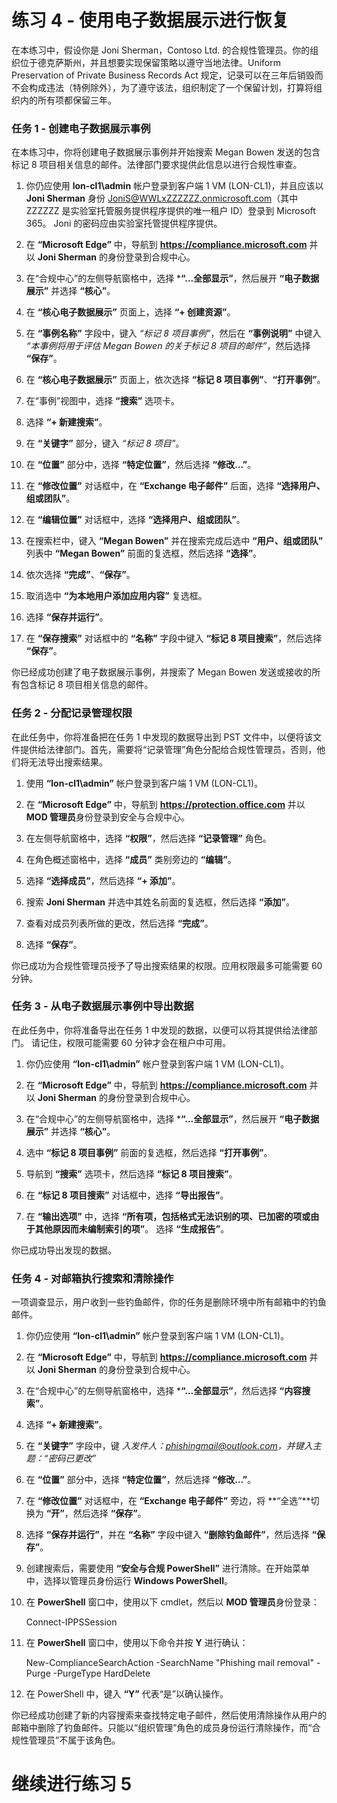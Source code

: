 ﻿# 练习 4 - 使用电子数据展示进行恢复

在本练习中，假设你是 Joni Sherman，Contoso Ltd. 的合规性管理员。你的组织位于德克萨斯州，并且想要实现保留策略以遵守当地法律。Uniform Preservation of Private Business Records Act 规定，记录可以在三年后销毁而不会构成违法（特例除外），为了遵守该法，组织制定了一个保留计划，打算将组织内的所有项都保留三年。

### 任务 1 - 创建电子数据展示事例

在本练习中，你将创建电子数据展示事例并开始搜索 Megan Bowen 发送的包含标记 8 项目相关信息的邮件。法律部门要求提供此信息以进行合规性审查。

1. 你仍应使用 **lon-cl1\admin** 帐户登录到客户端 1 VM (LON-CL1)，并且应该以 **Joni Sherman** 身份 JoniS@WWLxZZZZZZ.onmicrosoft.com（其中 ZZZZZZ 是实验室托管服务提供程序提供的唯一租户 ID）登录到 Microsoft 365。  Joni 的密码应由实验室托管提供程序提供。 

2. 在 **“Microsoft Edge”** 中，导航到 **https://compliance.microsoft.com** 并以 **Joni Sherman** 的身份登录到合规中心。

3. 在“合规中心”的左侧导航窗格中，选择 ***“…全部显示”**，然后展开 **“电子数据展示”** 并选择 **“核心”**。

4. 在 **“核心电子数据展示”** 页面上，选择 **“+ 创建资源”**。

5. 在 **“事例名称”** 字段中，键入 *“标记 8 项目事例”*，然后在 **“事例说明”** 中键入 *“本事例将用于评估 Megan Bowen 的关于标记 8 项目的邮件”*，然后选择 **“保存”**。

6. 在 **“核心电子数据展示”** 页面上，依次选择 **“标记 8 项目事例”**、**“打开事例”**。

7. 在“事例”视图中，选择 **“搜索”** 选项卡。

8. 选择 **“+ 新建搜索”**。

9. 在 **“关键字”** 部分，键入 *“标记 8 项目”*。

10. 在 **“位置”** 部分中，选择 **“特定位置”**，然后选择 **“修改…”**。

11. 在 **“修改位置”** 对话框中，在 **“Exchange 电子邮件”** 后面，选择 **“选择用户、组或团队”**。

12. 在 **“编辑位置”** 对话框中，选择 **“选择用户、组或团队”**。

13. 在搜索栏中，键入 **“Megan Bowen”** 并在搜索完成后选中 **“用户、组或团队”** 列表中 **“Megan Bowen”** 前面的复选框，然后选择 **“选择”**。

14. 依次选择 **“完成”**、**“保存”**。

15. 取消选中 **“为本地用户添加应用内容”** 复选框。

16. 选择 **“保存并运行”**。

17. 在 **“保存搜索”** 对话框中的 **“名称”** 字段中键入 **“标记 8 项目搜索”**，然后选择 **“保存”**。

你已经成功创建了电子数据展示事例，并搜索了 Megan Bowen 发送或接收的所有包含标记 8 项目相关信息的邮件。

### 任务 2 - 分配记录管理权限

在此任务中，你将准备把在任务 1 中发现的数据导出到 PST 文件中，以便将该文件提供给法律部门。首先，需要将“记录管理”角色分配给合规性管理员，否则，他们将无法导出搜索结果。

1. 使用 **“lon-cl1\admin”** 帐户登录到客户端 1 VM (LON-CL1)。

2. 在 **“Microsoft Edge”** 中，导航到 **https://protection.office.com** 并以 **MOD 管理员**身份登录到安全与合规中心。

3. 在左侧导航窗格中，选择 **“权限”**，然后选择 **“记录管理”** 角色。

4. 在角色概述窗格中，选择 **“成员”** 类别旁边的 **“编辑”**。

5. 选择 **“选择成员”**，然后选择 **“+ 添加”**。
 
6. 搜索 **Joni Sherman** 并选中其姓名前面的复选框，然后选择 **“添加”**。

7. 查看对成员列表所做的更改，然后选择 **“完成”**。

8. 选择 **“保存”**。

你已成功为合规性管理员授予了导出搜索结果的权限。应用权限最多可能需要 60 分钟。

### 任务 3 - 从电子数据展示事例中导出数据

在此任务中，你将准备导出在任务 1 中发现的数据，以便可以将其提供给法律部门。  请记住，权限可能需要 60 分钟才会在租户中可用。

1. 你仍应使用 **“lon-cl1\admin”** 帐户登录到客户端 1 VM (LON-CL1)。

2. 在 **“Microsoft Edge”** 中，导航到 **https://compliance.microsoft.com** 并以 **Joni Sherman** 的身份登录到合规中心。

3. 在“合规中心”的左侧导航窗格中，选择 ***“…全部显示”**，然后展开 **“电子数据展示”** 并选择 **“核心”**。

4. 选中 **“标记 8 项目事例”** 前面的复选框，然后选择 **“打开事例”**。

5. 导航到 **“搜索”** 选项卡，然后选择 **“标记 8 项目搜索”**。

6. 在 **“标记 8 项目搜索”** 对话框中，选择 **“导出报告”**。

7. 在 **“输出选项”** 中，选择 **“所有项，包括格式无法识别的项、已加密的项或由于其他原因而未编制索引的项”**。  选择 **“生成报告”**。

你已成功导出发现的数据。

### 任务 4 - 对邮箱执行搜索和清除操作

一项调查显示，用户收到一些钓鱼邮件，你的任务是删除环境中所有邮箱中的钓鱼邮件。

1. 你仍应使用 **“lon-cl1\admin”** 帐户登录到客户端 1 VM (LON-CL1)。

2. 在 **“Microsoft Edge”** 中，导航到 **https://compliance.microsoft.com** 并以 **Joni Sherman** 的身份登录到合规中心。

3. 在“合规中心”的左侧导航窗格中，选择 ***“…全部显示”**，然后选择 **“内容搜索”**。

4. 选择 **“+ 新建搜索”**。

5. 在 **“关键字”** 字段中，键 *入发件人：phishingmail@outlook.com，并键入主题：“密码已更改”*

6. 在 **“位置”** 部分中，选择 **“特定位置”**，然后选择 **“修改…”**。

7. 在 **“修改位置”** 对话框中，在 **“Exchange 电子邮件”** 旁边，将 **“全选”**切换为 **“开”**，然后选择 **“保存”**。

8. 选择 **“保存并运行”**，并在 **“名称”** 字段中键入 **“删除钓鱼邮件”**，然后选择 **“保存”**。

9. 创建搜索后，需要使用 **“安全与合规 PowerShell”** 进行清除。在开始菜单中，选择以管理员身份运行 **Windows PowerShell**。

10. 在 **PowerShell** 窗口中，使用以下 cmdlet，然后以 **MOD 管理员**身份登录：

	Connect-IPPSSession

11. 在 **PowerShell** 窗口中，使用以下命令并按 **Y** 进行确认：

	New-ComplianceSearchAction -SearchName "Phishing mail removal" -Purge -PurgeType HardDelete

12. 在 PowerShell 中，键入 **“Y”** 代表“是”以确认操作。

你已经成功创建了新的内容搜索来查找特定电子邮件，然后使用清除操作从用户的邮箱中删除了钓鱼邮件。只能以“组织管理”角色的成员身份运行清除操作，而“合规性管理员”不属于该角色。

# 继续进行练习 5